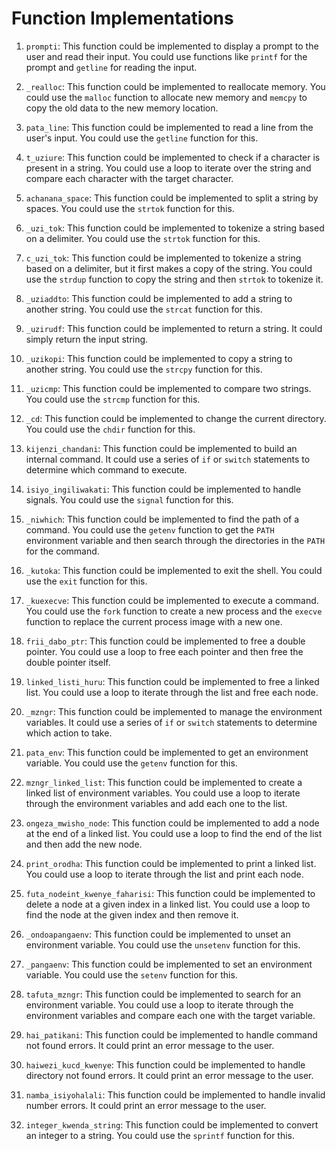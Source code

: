 # Function Implementations

1. `prompti`: This function could be implemented to display a prompt to the user and read their input. You could use functions like `printf` for the prompt and `getline` for reading the input.

2. `_realloc`: This function could be implemented to reallocate memory. You could use the `malloc` function to allocate new memory and `memcpy` to copy the old data to the new memory location.

3. `pata_line`: This function could be implemented to read a line from the user's input. You could use the `getline` function for this.

4. `t_uziure`: This function could be implemented to check if a character is present in a string. You could use a loop to iterate over the string and compare each character with the target character.

5. `achanana_space`: This function could be implemented to split a string by spaces. You could use the `strtok` function for this.

6. `_uzi_tok`: This function could be implemented to tokenize a string based on a delimiter. You could use the `strtok` function for this.

7. `c_uzi_tok`: This function could be implemented to tokenize a string based on a delimiter, but it first makes a copy of the string. You could use the `strdup` function to copy the string and then `strtok` to tokenize it.

8. `_uziaddto`: This function could be implemented to add a string to another string. You could use the `strcat` function for this.

9. `_uzirudf`: This function could be implemented to return a string. It could simply return the input string.

10. `_uzikopi`: This function could be implemented to copy a string to another string. You could use the `strcpy` function for this.

11. `_uzicmp`: This function could be implemented to compare two strings. You could use the `strcmp` function for this.

12. `_cd`: This function could be implemented to change the current directory. You could use the `chdir` function for this.

13. `kijenzi_chandani`: This function could be implemented to build an internal command. It could use a series of `if` or `switch` statements to determine which command to execute.

14. `isiyo_ingiliwakati`: This function could be implemented to handle signals. You could use the `signal` function for this.

15. `_niwhich`: This function could be implemented to find the path of a command. You could use the `getenv` function to get the `PATH` environment variable and then search through the directories in the `PATH` for the command.

16. `_kutoka`: This function could be implemented to exit the shell. You could use the `exit` function for this.

17. `_kuexecve`: This function could be implemented to execute a command. You could use the `fork` function to create a new process and the `execve` function to replace the current process image with a new one.

18. `frii_dabo_ptr`: This function could be implemented to free a double pointer. You could use a loop to free each pointer and then free the double pointer itself.

19. `linked_listi_huru`: This function could be implemented to free a linked list. You could use a loop to iterate through the list and free each node.

20. `_mzngr`: This function could be implemented to manage the environment variables. It could use a series of `if` or `switch` statements to determine which action to take.

21. `pata_env`: This function could be implemented to get an environment variable. You could use the `getenv` function for this.

22. `mzngr_linked_list`: This function could be implemented to create a linked list of environment variables. You could use a loop to iterate through the environment variables and add each one to the list.

23. `ongeza_mwisho_node`: This function could be implemented to add a node at the end of a linked list. You could use a loop to find the end of the list and then add the new node.

24. `print_orodha`: This function could be implemented to print a linked list. You could use a loop to iterate through the list and print each node.

25. `futa_nodeint_kwenye_faharisi`: This function could be implemented to delete a node at a given index in a linked list. You could use a loop to find the node at the given index and then remove it.

26. `_ondoapangaenv`: This function could be implemented to unset an environment variable. You could use the `unsetenv` function for this.

27. `_pangaenv`: This function could be implemented to set an environment variable. You could use the `setenv` function for this.

28. `tafuta_mzngr`: This function could be implemented to search for an environment variable. You could use a loop to iterate through the environment variables and compare each one with the target variable.

29. `hai_patikani`: This function could be implemented to handle command not found errors. It could print an error message to the user.

30. `haiwezi_kucd_kwenye`: This function could be implemented to handle directory not found errors. It could print an error message to the user.

31. `namba_isiyohalali`: This function could be implemented to handle invalid number errors. It could print an error message to the user.

32. `integer_kwenda_string`: This function could be implemented to convert an integer to a string. You could use the `sprintf` function for this.
